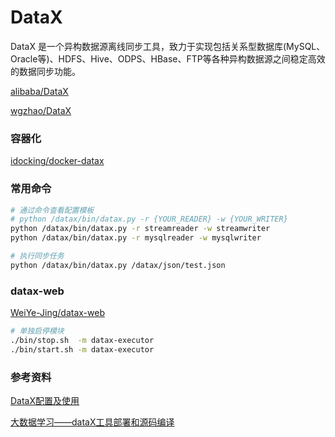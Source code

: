 # DataX

DataX 是一个异构数据源离线同步工具，致力于实现包括关系型数据库(MySQL、Oracle等)、HDFS、Hive、ODPS、HBase、FTP等各种异构数据源之间稳定高效的数据同步功能。

[alibaba/DataX](https://github.com/alibaba/DataX)

[wgzhao/DataX](https://github.com/wgzhao/DataX)

### 容器化

[idocking/docker-datax](https://github.com/idocking/docker-datax)

### 常用命令

```sh
# 通过命令查看配置模板
# python /datax/bin/datax.py -r {YOUR_READER} -w {YOUR_WRITER}
python /datax/bin/datax.py -r streamreader -w streamwriter
python /datax/bin/datax.py -r mysqlreader -w mysqlwriter

# 执行同步任务
python /datax/bin/datax.py /datax/json/test.json
```

### datax-web

[WeiYe-Jing/datax-web](https://github.com/WeiYe-Jing/datax-web)

```sh
# 单独启停模块
./bin/stop.sh  -m datax-executor
./bin/start.sh -m datax-executor 
```

### 参考资料

[DataX配置及使用](https://yq.aliyun.com/articles/216355)

[大数据学习——dataX工具部署和源码编译](https://pianshen.com/article/4714318566/)
